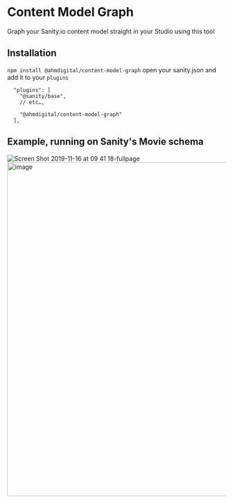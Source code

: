 # Content Model Graph

Graph your Sanity.io content model straight in your Studio using this tool

## Installation

`npm install @ahmdigital/content-model-graph`
open your sanity.json and add it to your `plugins`

```
  "plugins": [
    "@sanity/base",
    // etc…,
    
    "@ahmdigital/content-model-graph"
  ],
```

## Example, running on Sanity's Movie schema

![Screen Shot 2019-11-16 at 09 41 18-fullpage](https://user-images.githubusercontent.com/4197647/68980721-66e8da00-0855-11ea-9d2f-233f69679221.png)
<img width="769" alt="image" src="https://user-images.githubusercontent.com/4197647/68980734-6e0fe800-0855-11ea-8ec0-d7948ef46014.png">
